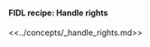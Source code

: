 <div>
  <devsite-expandable>
    <h4 class="showalways">
      FIDL recipe: Handle rights
    </h4>

<!--
  The following div is used to indicate to CommonMark that the rest of this HTML
  block should be processed as markdown.
-->
<div markdown="1"></div>

<<../concepts/_handle_rights.md>>

  </devsite-expandable>
</div>
